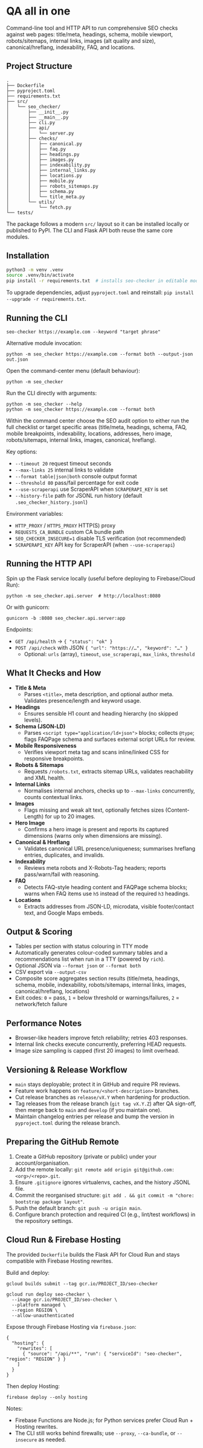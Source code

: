 # QA all in one

Command-line tool and HTTP API to run comprehensive SEO checks against web pages: title/meta, headings, schema, mobile viewport, robots/sitemaps, internal links, images (alt quality and size), canonical/hreflang, indexability, FAQ, and locations.

## Project Structure

```
.
├── Dockerfile
├── pyproject.toml
├── requirements.txt
├── src/
│   └── seo_checker/
│       ├── __init__.py
│       ├── __main__.py
│       ├── cli.py
│       ├── api/
│       │   └── server.py
│       ├── checks/
│       │   ├── canonical.py
│       │   ├── faq.py
│       │   ├── headings.py
│       │   ├── images.py
│       │   ├── indexability.py
│       │   ├── internal_links.py
│       │   ├── locations.py
│       │   ├── mobile.py
│       │   ├── robots_sitemaps.py
│       │   ├── schema.py
│       │   └── title_meta.py
│       └── utils/
│           └── fetch.py
└── tests/
```

The package follows a modern `src/` layout so it can be installed locally or published to PyPI. The CLI and Flask API both reuse the same core modules.

## Installation

```bash
python3 -m venv .venv
source .venv/bin/activate
pip install -r requirements.txt  # installs seo-checker in editable mode
```

To upgrade dependencies, adjust `pyproject.toml` and reinstall: `pip install --upgrade -r requirements.txt`.

## Running the CLI

```
seo-checker https://example.com --keyword "target phrase"
```

Alternative module invocation:

```
python -m seo_checker https://example.com --format both --output-json out.json
```

Open the command-center menu (default behaviour):

```
python -m seo_checker
```

Run the CLI directly with arguments:

```
python -m seo_checker --help
python -m seo_checker https://example.com --format both
```

Within the command center choose the SEO audit option to either run the full checklist or target specific areas (title/meta, headings, schema, FAQ, mobile breakpoints, indexability, locations, addresses, hero image, robots/sitemaps, internal links, images, canonical, hreflang).

Key options:

- `--timeout 20` request timeout seconds
- `--max-links 25` internal links to validate
- `--format table|json|both` console output format
- `--threshold 80` pass/fail percentage for exit code
- `--use-scraperapi` use ScraperAPI when `SCRAPERAPI_KEY` is set
- `--history-file` path for JSONL run history (default `.seo_checker_history.jsonl`)

Environment variables:

- `HTTP_PROXY` / `HTTPS_PROXY` HTTP(S) proxy
- `REQUESTS_CA_BUNDLE` custom CA bundle path
- `SEO_CHECKER_INSECURE=1` disable TLS verification (not recommended)
- `SCRAPERAPI_KEY` API key for ScraperAPI (when `--use-scraperapi`)

## Running the HTTP API

Spin up the Flask service locally (useful before deploying to Firebase/Cloud Run):

```
python -m seo_checker.api.server  # http://localhost:8080
```

Or with gunicorn:

```
gunicorn -b :8080 seo_checker.api.server:app
```

Endpoints:

- `GET /api/health` → `{ "status": "ok" }`
- `POST /api/check` with JSON `{ "url": "https://…", "keyword": "…" }`
  - Optional: `urls` (array), `timeout`, `use_scraperapi`, `max_links`, `threshold`

## What It Checks and How

- **Title & Meta**
  - Parses `<title>`, meta description, and optional author meta. Validates presence/length and keyword usage.
- **Headings**
  - Ensures sensible H1 count and heading hierarchy (no skipped levels).
- **Schema (JSON‑LD)**
  - Parses `<script type="application/ld+json">` blocks; collects `@type`; flags FAQPage schema and surfaces external script URLs for review.
- **Mobile Responsiveness**
  - Verifies viewport meta tag and scans inline/linked CSS for responsive breakpoints.
- **Robots & Sitemaps**
  - Requests `/robots.txt`, extracts sitemap URLs, validates reachability and XML health.
- **Internal Links**
  - Normalises internal anchors, checks up to `--max-links` concurrently, counts contextual links.
- **Images**
  - Flags missing and weak alt text, optionally fetches sizes (Content-Length) for up to 20 images.
- **Hero Image**
  - Confirms a hero image is present and reports its captured dimensions (warns only when dimensions are missing).
- **Canonical & Hreflang**
  - Validates canonical URL presence/uniqueness; summarises hreflang entries, duplicates, and invalids.
- **Indexability**
  - Reviews meta robots and X-Robots-Tag headers; reports pass/warn/fail with reasoning.
- **FAQ**
  - Detects FAQ-style heading content and FAQPage schema blocks; warns when FAQ items use `h5` instead of the required `h3` headings.
- **Locations**
  - Extracts addresses from JSON-LD, microdata, visible footer/contact text, and Google Maps embeds.

## Output & Scoring

- Tables per section with status colouring in TTY mode
- Automatically generates colour-coded summary tables and a recommendations list when run in a TTY (powered by `rich`).
- Optional JSON via `--format json` or `--format both`
- CSV export via `--output-csv`
- Composite score aggregates section results (title/meta, headings, schema, mobile, indexability, robots/sitemaps, internal links, images, canonical/hreflang, locations)
- Exit codes: `0` = pass, `1` = below threshold or warnings/failures, `2` = network/fetch failure

## Performance Notes

- Browser-like headers improve fetch reliability; retries 403 responses.
- Internal link checks execute concurrently, preferring HEAD requests.
- Image size sampling is capped (first 20 images) to limit overhead.

## Versioning & Release Workflow

- `main` stays deployable; protect it in GitHub and require PR reviews.
- Feature work happens on `feature/<short-description>` branches.
- Cut release branches as `release/vX.Y` when hardening for production.
- Tag releases from the release branch (`git tag vX.Y.Z`) after QA sign-off, then merge back to `main` and `develop` (if you maintain one).
- Maintain changelog entries per release and bump the version in `pyproject.toml` during the release branch.

## Preparing the GitHub Remote

1. Create a GitHub repository (private or public) under your account/organisation.
2. Add the remote locally: `git remote add origin git@github.com:<org>/<repo>.git`.
3. Ensure `.gitignore` ignores virtualenvs, caches, and the history JSONL file.
4. Commit the reorganised structure: `git add . && git commit -m "chore: bootstrap package layout"`.
5. Push the default branch: `git push -u origin main`.
6. Configure branch protection and required CI (e.g., lint/test workflows) in the repository settings.

## Cloud Run & Firebase Hosting

The provided `Dockerfile` builds the Flask API for Cloud Run and stays compatible with Firebase Hosting rewrites.

Build and deploy:

```
gcloud builds submit --tag gcr.io/PROJECT_ID/seo-checker

gcloud run deploy seo-checker \
  --image gcr.io/PROJECT_ID/seo-checker \
  --platform managed \
  --region REGION \
  --allow-unauthenticated
```

Expose through Firebase Hosting via `firebase.json`:

```
{
  "hosting": {
    "rewrites": [
      { "source": "/api/**", "run": { "serviceId": "seo-checker", "region": "REGION" } }
    ]
  }
}
```

Then deploy Hosting:

```
firebase deploy --only hosting
```

Notes:

- Firebase Functions are Node.js; for Python services prefer Cloud Run + Hosting rewrites.
- The CLI still works behind firewalls; use `--proxy`, `--ca-bundle`, or `--insecure` as needed.
